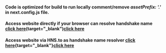 #### Code is optimized for build to run locally comment/remove *assetPrefix: '.'* in next.config.js file.

#### Access website directly if your browser can resolve handshake name [click here](https://itaku/)(target="_blank")<a href="https://itaku/" target="_blank">click here</a>

####  Access website via HNS.to as handshake name resolver [click here](https://hns.to/itaku/){target="_blank"}<a href="https://hns.to/itaku/" target="_blank">click here</a>
